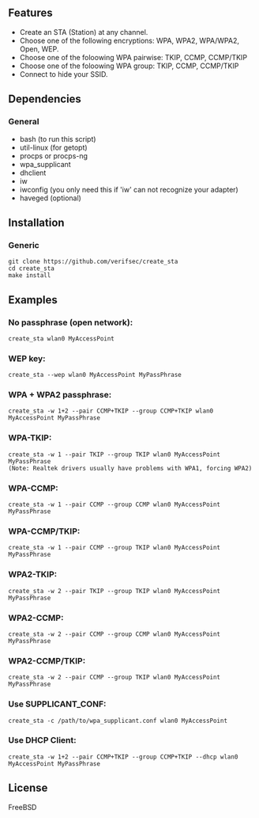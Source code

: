 ## Features
* Create an STA (Station) at any channel.
* Choose one of the following encryptions: WPA, WPA2, WPA/WPA2, Open, WEP.
* Choose one of the foloowing WPA pairwise: TKIP, CCMP, CCMP/TKIP
* Choose one of the foloowing WPA group: TKIP, CCMP, CCMP/TKIP
* Connect to hide your SSID.


## Dependencies
### General
* bash (to run this script)
* util-linux (for getopt)
* procps or procps-ng
* wpa_supplicant
* dhclient
* iw
* iwconfig (you only need this if 'iw' can not recognize your adapter)
* haveged (optional)


## Installation
### Generic
    git clone https://github.com/verifsec/create_sta
    cd create_sta
    make install

## Examples
### No passphrase (open network):
    create_sta wlan0 MyAccessPoint

### WEP key:
    create_sta --wep wlan0 MyAccessPoint MyPassPhrase

### WPA + WPA2 passphrase:
    create_sta -w 1+2 --pair CCMP+TKIP --group CCMP+TKIP wlan0 MyAccessPoint MyPassPhrase

### WPA-TKIP:
    create_sta -w 1 --pair TKIP --group TKIP wlan0 MyAccessPoint MyPassPhrase
    (Note: Realtek drivers usually have problems with WPA1, forcing WPA2)

### WPA-CCMP:
    create_sta -w 1 --pair CCMP --group CCMP wlan0 MyAccessPoint MyPassPhrase

### WPA-CCMP/TKIP:
    create_sta -w 1 --pair CCMP --group TKIP wlan0 MyAccessPoint MyPassPhrase

### WPA2-TKIP:
    create_sta -w 2 --pair TKIP --group TKIP wlan0 MyAccessPoint MyPassPhrase

### WPA2-CCMP:
    create_sta -w 2 --pair CCMP --group CCMP wlan0 MyAccessPoint MyPassPhrase

### WPA2-CCMP/TKIP:
    create_sta -w 2 --pair CCMP --group TKIP wlan0 MyAccessPoint MyPassPhrase

### Use SUPPLICANT_CONF:
    create_sta -c /path/to/wpa_supplicant.conf wlan0 MyAccessPoint

### Use DHCP Client:
    create_sta -w 1+2 --pair CCMP+TKIP --group CCMP+TKIP --dhcp wlan0 MyAccessPoint MyPassPhrase



## License
FreeBSD
